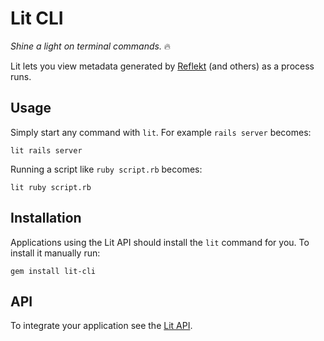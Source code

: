 # Lit CLI

*Shine a light on terminal commands.* 🔥

Lit lets you view metadata generated by [Reflekt](https://reflekt.dev) (and others) as a process runs.

## Usage

Simply start any command with `lit`. For example `rails server` becomes:
```
lit rails server
```

Running a script like `ruby script.rb` becomes:
```
lit ruby script.rb
```

## Installation

Applications using the Lit API should install the `lit` command for you. To install it manually run:
```
gem install lit-cli
```

## API

To integrate your application see the [Lit API](https://github.com/lit-cli/lit-api).
